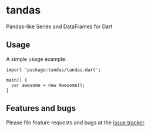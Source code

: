 # tandas

Pandas-like Series and DataFrames for Dart

## Usage

A simple usage example:

    import 'package:tandas/tandas.dart';

    main() {
      var awesome = new Awesome();
    }

## Features and bugs

Please file feature requests and bugs at the [issue tracker][tracker].

[tracker]: http://example.com/issues/replaceme
